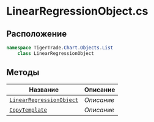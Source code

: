 
# LinearRegressionObject.cs
## Расположение
```csharp
namespace TigerTrade.Chart.Objects.List  
    class LinearRegressionObject
```

## Методы
| Название | Описание |
| --- | --- |
| [`LinearRegressionObject`](./metody/LinearRegressionObject.md) | *Описание* |
| [`CopyTemplate`](./metody/CopyTemplate.md) | *Описание* |
